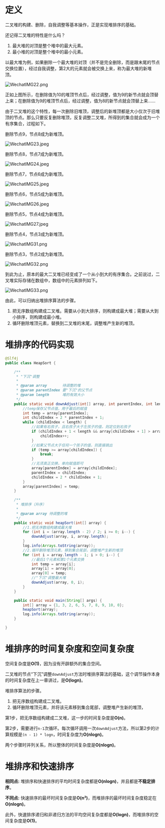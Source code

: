 # 定义

二叉堆的构建、删除，自我调整等基本操作，正是实现堆排序的基础。

还记得二叉堆的特性是什么吗？

1. 最大堆的对顶是整个堆中的最大元素。
2. 最小堆的对顶是整个堆中的最小元素。

以最大堆为例，如果删除一个最大堆的对顶（并不是完全删除，而是跟末尾的节点交换位置），经过自我调整，第2大的元素就会被交换上来，称为最大堆的新堆顶。

![WechatIMG22.png](http://ww1.sinaimg.cn/large/006Vpl27gy1g9qs6qwsbuj30hm18gb29.jpg)

正如上图所示，在删除值为10的堆顶节点后，经过调整，值为9的新节点就会顶替上来；在删除值为9的堆顶节点后，经过调整，值为8的新节点就会顶替上来......

由于二叉堆的这个特性，每一次删除旧堆顶，调整后的新堆顶都是大小仅次于旧堆顶的节点。那么只要反复删除堆顶，反复调整二叉堆，所得到的集合就会成为一个有序集合，过程如下。

删除节点9，节点8成为新堆顶。

![WechatIMG23.jpeg](http://ww1.sinaimg.cn/large/006Vpl27gy1g9qsbljt1nj31hc0p9h60.jpg)

删除节点8，节点7成为新堆顶。

![WechatIMG24.jpeg](http://ww1.sinaimg.cn/large/006Vpl27gy1g9qsc7pw92j31hc0p9tt3.jpg)

删除节点7，节点6成为新堆顶。

![WechatIMG25.jpeg](http://ww1.sinaimg.cn/large/006Vpl27gy1g9qse591blj31hc0p9kbb.jpg)

删除节点6，节点5成为新堆顶。

![WechatIMG26.jpeg](http://ww1.sinaimg.cn/large/006Vpl27gy1g9qsf13nf7j31hc0p9h4c.jpg)

删除节点5，节点4成为新堆顶。

![WechatIMG27.jpeg](http://ww1.sinaimg.cn/large/006Vpl27gy1g9qsgbqlpkj31hc0p9e0m.jpg)

删除节点4，节点3成为新堆顶。

![WechatIMG31.png](http://ww1.sinaimg.cn/large/006Vpl27gy1g9qsj79teoj31be12kkjm.jpg)

删除节点3，节点2成为新堆顶。

![WechatIMG32.png](http://ww1.sinaimg.cn/large/006Vpl27gy1g9qskpgly3j317e130hdu.jpg)

到此为止，原本的最大二叉堆已经变成了一个从小到大的有序集合。之前说过，二叉堆实际存储在数组中，数组中的元素排列如下。

![WechatIMG33.png](http://ww1.sinaimg.cn/large/006Vpl27gy1g9qslw3mqdj32400cykjl.jpg)

由此，可以归纳出堆排序算法的步骤。

1. 把无序数组构建成二叉堆。需要从小到大排序，则构建成最大堆；需要从大到小排序，则构建成最小堆。
2. 循环删除堆顶元素，替换到二叉堆的末尾，调整堆产生新的堆顶。

# 堆排序的代码实现

```java
@Slf4j
public class HeapSort {

    /**
     * "下沉"调整
     *
     * @param array       待调整的堆
     * @param parentIndex 要"下沉"的父节点
     * @param length      堆的有效大小
     */
    public static void downAdjust(int[] array, int parentIndex, int length) {
        //temp保存父节点值，用于最后的赋值
        int temp = array[parentIndex];
        int childIndex = 2 * parentIndex + 1;
        while (childIndex < length) {
            //如果有右孩子，且右孩子大于左孩子的值，则定位到右孩子
            if (childIndex + 1 < length && array[childIndex + 1] > array[childIndex]) {
                childIndex++;
            }
            //如果父节点大于任何一个孩子的值，则直接跳出
            if (temp >= array[childIndex]) {
                break;
            }
            //无须真正交换，单向赋值即可
            array[parentIndex] = array[childIndex];
            parentIndex = childIndex;
            childIndex = 2 * childIndex + 1;
        }
        array[parentIndex] = temp;
    }

    /**
     * 堆排序（升序）
     *
     * @param array 待调整的堆
     */
    public static void heapSort(int[] array) {
        //1.把无序数组构建成最大堆
        for (int i = (array.length - 2) / 2; i >= 0; i--) {
            downAdjust(array, i, array.length);
        }
        log.info(Arrays.toString(array));
        //2.循环删除堆顶元素，移到集合尾部，调整堆产生新的堆顶
        for (int i = array.length - 1; i > 0; i--) {
            //最后1个元素和第1个元素交换
            int temp = array[i];
            array[i] = array[0];
            array[0] = temp;
            //"下沉"调整最大堆
            downAdjust(array, 0, i);
        }
    }

    public static void main(String[] args) {
        int[] array = {1, 3, 2, 6, 5, 7, 8, 9, 10, 0};
        heapSort(array);
        log.info(Arrays.toString(array));
    }

}
```

# 堆排序的时间复杂度和空间复杂度

空间复杂度是**O(1)**，因为没有开辟额外的集合空间。

二叉堆的节点“下沉”调整`downAdjust`方法时堆排序算法的基础，这个调节操作本身的时间复杂度在上一章讲过，是**O(logn)**。

堆排序算法的步骤。

1. 把无序数组构建成二叉堆。
2. 循环删除堆顶元素，并将该元素移到集合尾部，调整堆产生新的堆顶，

第1步，把无序数组构建成二叉堆，这一步的时间复杂度是**O(n)**。

第2步，需要进行`n-1`次循环。每次循环调用一次`downAdjust`方法，所以第2步的计算规模是`(n - 1) * logn`，时间复杂度为**O(nlogn)**。

两个步骤时并列关系，所以整体的时间复杂度是**O(nlogn)**。

# 堆排序和快速排序

**相同点:** 堆排序和快速排序的平均时间复杂度都是**O(nlogn)**，并且都是**不稳定排序**。

**不同点:** 快速排序的最坏时间复杂度是**O(n²)**，而堆排序的最坏时间复杂度稳定在**O(nlogn)**。

此外，快速排序递归和非递归方法的平均空间复杂度都是**O(logn)**，而堆排序的空间复杂度是**O(1)**。